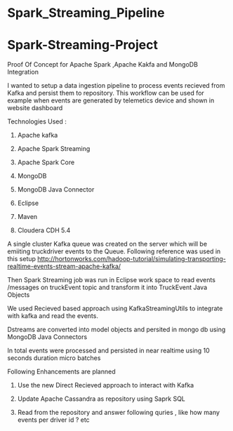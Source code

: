 # Spark_Streaming_Pipeline
# Spark-Streaming-Project

Proof Of Concept for Apache Spark ,Apache Kakfa and MongoDB Integration	

I wanted to setup a data ingestion pipeline to process events recieved from Kafka and persist them to repository. This workflow can be used for example when events are generated by telemetics device and shown in website dashboard

Technologies Used :

1) Apache kafka 

2) Apache Spark Streaming

3) Apache Spark Core

3) MongoDB

4) MongoDB Java Connector 

5) Eclipse

6) Maven

7) Cloudera CDH 5.4

A single cluster Kafka queue was created on the server which will be emiiting truckdriver events to the Queue. Following reference was used in this setup
http://hortonworks.com/hadoop-tutorial/simulating-transporting-realtime-events-stream-apache-kafka/

Then Spark Streaming job was run in Eclipse work space to read events /messages on truckEvent topic and transform it into TruckEvent Java Objects

We used Recieved based approach using KafkaStreamingUtils to integrate with kafka and read the events. 

Dstreams are converted into model objects and persited in mongo db using MongoDB Java Connectors

In total events were processed and persisted in near realtime using 10 seconds duration micro batches

Following Enhancements are planned

1) Use the new Direct Recieved approach to interact with Kafka 

2) Update Apache Cassandra as repository using Saprk SQL

3) Read from the repository and answer following quries , like how many events per driver id ? etc


 


